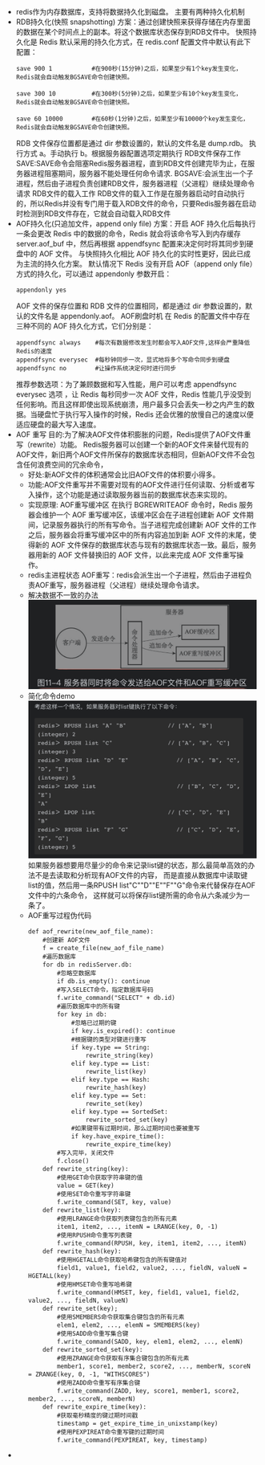 - redis作为内存数据库，支持将数据持久化到磁盘。
  主要有两种持久化机制
- RDB持久化(快照 snapshotting)
  方案：通过创建快照来获得存储在内存里面的数据在某个时间点上的副本。将这个数据库状态保存到RDB文件中。
  快照持久化是 Redis 默认采用的持久化方式，在 redis.conf 配置文件中默认有此下配置：
  ```
  save 900 1           #在900秒(15分钟)之后，如果至少有1个key发生变化，Redis就会自动触发BGSAVE命令创建快照。
  
  save 300 10          #在300秒(5分钟)之后，如果至少有10个key发生变化，Redis就会自动触发BGSAVE命令创建快照。
  
  save 60 10000        #在60秒(1分钟)之后，如果至少有10000个key发生变化，Redis就会自动触发BGSAVE命令创建快照。
  ```
  RDB 文件保存位置都是通过 dir 参数设置的，默认的文件名是 dump.rdb。
  执行方式
  a。手动执行
  b。根据服务器配置选项定期执行
  RDB文件保存工作
  SAVE:SAVE命令会阻塞Redis服务器进程，直到RDB文件创建完毕为止，在服务器进程阻塞期间，服务器不能处理任何命令请求.
  BGSAVE:会派生出一个子进程，然后由子进程负责创建RDB文件，服务器进程（父进程）继续处理命令请求
  RDB文件的载入工作
  RDB文件的载入工作是在服务器启动时自动执行的，所以Redis并没有专门用于载入RDB文件的命令，只要Redis服务器在启动时检测到RDB文件存在，它就会自动载入RDB文件
- AOF持久化(只追加文件，append only file)
  方案：开启 AOF 持久化后每执行一条会更改 Redis 中的数据的命令，Redis 就会将该命令写入到内存缓存 server.aof_buf 中，然后再根据 appendfsync 配置来决定何时将其同步到硬盘中的 AOF 文件。
  与快照持久化相比
  AOF 持久化的实时性更好，因此已成为主流的持久化方案。
  默认情况下 Redis 没有开启 AOF（append only file）方式的持久化，可以通过 appendonly 参数开启：
  ```
  appendonly yes
  ```
  AOF 文件的保存位置和 RDB 文件的位置相同，都是通过 dir 参数设置的，默认的文件名是 appendonly.aof。
  AOF刷盘时机
  在 Redis 的配置文件中存在三种不同的 AOF 持久化方式，它们分别是：
  ```
  appendfsync always    #每次有数据修改发生时都会写入AOF文件,这样会严重降低Redis的速度
  appendfsync everysec  #每秒钟同步一次，显式地将多个写命令同步到硬盘
  appendfsync no        #让操作系统决定何时进行同步
  ```
  推荐参数选项：为了兼顾数据和写入性能，用户可以考虑 appendfsync everysec 选项 ，让 Redis 每秒同步一次 AOF 文件，Redis 性能几乎没受到任何影响。而且这样即使出现系统崩溃，用户最多只会丢失一秒之内产生的数据。当硬盘忙于执行写入操作的时候，Redis 还会优雅的放慢自己的速度以便适应硬盘的最大写入速度。
- AOF 重写
  目的:为了解决AOF文件体积膨胀的问题，Redis提供了AOF文件重写（rewrite）功能。
  Redis服务器可以创建一个新的AOF文件来替代现有的AOF文件，新旧两个AOF文件所保存的数据库状态相同，但新AOF文件不会包含任何浪费空间的冗余命令，
	- 好处:新AOF文件的体积通常会比旧AOF文件的体积要小得多。
	- 功能:AOF文件重写并不需要对现有的AOF文件进行任何读取、分析或者写入操作，这个功能是通过读取服务器当前的数据库状态来实现的。
	- 实现原理:
	  AOF重写缓冲区
	  在执行 BGREWRITEAOF 命令时，Redis 服务器会维护一个 AOF 重写缓冲区，该缓冲区会在子进程创建新 AOF 文件期间，记录服务器执行的所有写命令。当子进程完成创建新 AOF 文件的工作之后，服务器会将重写缓冲区中的所有内容追加到新 AOF 文件的末尾，使得新的 AOF 文件保存的数据库状态与现有的数据库状态一致。最后，服务器用新的 AOF 文件替换旧的 AOF 文件，以此来完成 AOF 文件重写操作。
	- redis主进程状态
	  AOF重写：redis会派生出一个子进程，然后由子进程负责AOF重写，服务器进程（父进程）继续处理命令请求。
	- 解决数据不一致的办法
	  ![截屏2022-06-21 下午9.52.42.png](../assets/截屏2022-06-21_下午9.52.42_1655819579043_0.png)
	- 简化命令demo
	  ![截屏2022-06-21 下午9.39.55.png](../assets/截屏2022-06-21_下午9.39.55_1655818881493_0.png)
	  如果服务器想要用尽量少的命令来记录list键的状态，那么最简单高效的办法不是去读取和分析现有AOF文件的内容，
	  而是直接从数据库中读取键list的值，然后用一条RPUSH list"C""D""E""F""G"命令来代替保存在AOF文件中的六条命令，
	  这样就可以将保存list键所需的命令从六条减少为一条了。
	- AOF重写过程伪代码
	  ```
	  def aof_rewrite(new_aof_file_name):
	      #创建新 AOF文件
	      f = create_file(new_aof_file_name)
	      #遍历数据库
	      for db in redisServer.db:
	          #忽略空数据库
	          if db.is_empty(): continue
	          #写入SELECT命令，指定数据库号码
	          f.write_command("SELECT" + db.id)
	          #遍历数据库中的所有键
	          for key in db:
	              #忽略已过期的键
	              if key.is_expired(): continue
	              #根据键的类型对键进行重写
	              if key.type == String:
	                  rewrite_string(key)
	              elif key.type == List:
	                  rewrite_list(key)
	              elif key.type == Hash:
	                  rewrite_hash(key)
	              elif key.type == Set:
	                  rewrite_set(key)
	              elif key.type == SortedSet:
	                  rewrite_sorted_set(key)
	              #如果键带有过期时间，那么过期时间也要被重写
	              if key.have_expire_time():
	                  rewrite_expire_time(key)
	          #写入完毕，关闭文件
	          f.close()
	      def rewrite_string(key):
	          #使用GET命令获取字符串键的值
	          value = GET(key)
	          #使用SET命令重写字符串键
	          f.write_command(SET, key, value)
	      def rewrite_list(key):
	          #使用LRANGE命令获取列表键包含的所有元素
	          item1, item2, ..., itemN = LRANGE(key, 0, -1)
	          #使用RPUSH命令重写列表键
	          f.write_command(RPUSH, key, item1, item2, ..., itemN)
	      def rewrite_hash(key):
	          #使用HGETALL命令获取哈希键包含的所有键值对
	          field1, value1, field2, value2, ..., fieldN, valueN = HGETALL(key)
	          #使用HMSET命令重写哈希键
	          f.write_command(HMSET, key, field1, value1, field2, value2, ..., fieldN, valueN)
	      def rewrite_set(key);
	          #使用SMEMBERS命令获取集合键包含的所有元素
	          elem1, elem2, ..., elemN = SMEMBERS(key)
	          #使用SADD命令重写集合键
	          f.write_command(SADD, key, elem1, elem2, ..., elemN)
	      def rewrite_sorted_set(key):
	          #使用ZRANGE命令获取有序集合键包含的所有元素
	          member1, score1, member2, score2, ..., memberN, scoreN = ZRANGE(key, 0, -1, "WITHSCORES")
	          #使用ZADD命令重写有序集合键
	          f.write_command(ZADD, key, score1, member1, score2, member2, ..., scoreN, memberN)
	      def rewrite_expire_time(key):
	          #获取毫秒精度的键过期时间戳
	          timestamp = get_expire_time_in_unixstamp(key)
	          #使用PEXPIREAT命令重写键的过期时间
	          f.write_command(PEXPIREAT, key, timestamp)
	  ```
-